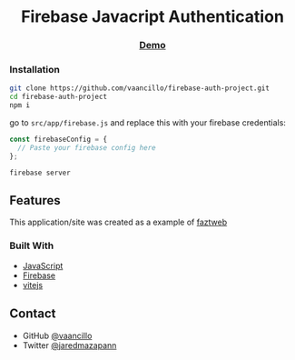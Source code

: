 <h1 align="center">Firebase Javacript Authentication</h1>

<div align="center">
  <h3>
    <a href="https://fir-app-a2ec9.web.app/">
      Demo
    </a>
  </h3>
</div>

### Installation

```sh
git clone https://github.com/vaancillo/firebase-auth-project.git
cd firebase-auth-project
npm i
```

go to `src/app/firebase.js` and replace this with your firebase credentials:

```js
const firebaseConfig = {
  // Paste your firebase config here
};
```

```
firebase server
```

## Features

<!-- List the features of your application or follow the template. Don't share the figma file here :) -->

This application/site was created as a example of [faztweb](https://www.youtube.com/@FaztTech)

### Built With

- [JavaScript](https://developer.mozilla.org/es/docs/Web/JavaScript)
- [Firebase](https://firebase.google.com)
- [vitejs](https://vitejs.dev)

## Contact

- GitHub [@vaancillo](https://github.com/vaancillo)
- Twitter [@jaredmazapann](https://twitter.com/jaredmazapann)
